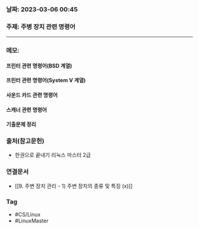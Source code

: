 ### 날짜: 2023-03-06 00:45

### 주제: 주병 장치 관련 명령어
---
### 메모: 
#### 프린터 관련 명령어(BSD 계열)
#### 프린터 관련 명령어(System V 계열)
#### 사운드 카드 관련 명령어
#### 스캐너 관련 명령어
#### 기출문제 정리
### 출처(참고문헌) 
- 한권으로 끝내기 리눅스 마스터 2급

### 연결문서 
- [[9. 주변 장치 관리 - 1) 주변 장치의 종류 및 특징 (x)]]

### Tag
- #CS/Linux 
- #LinuxMaster 